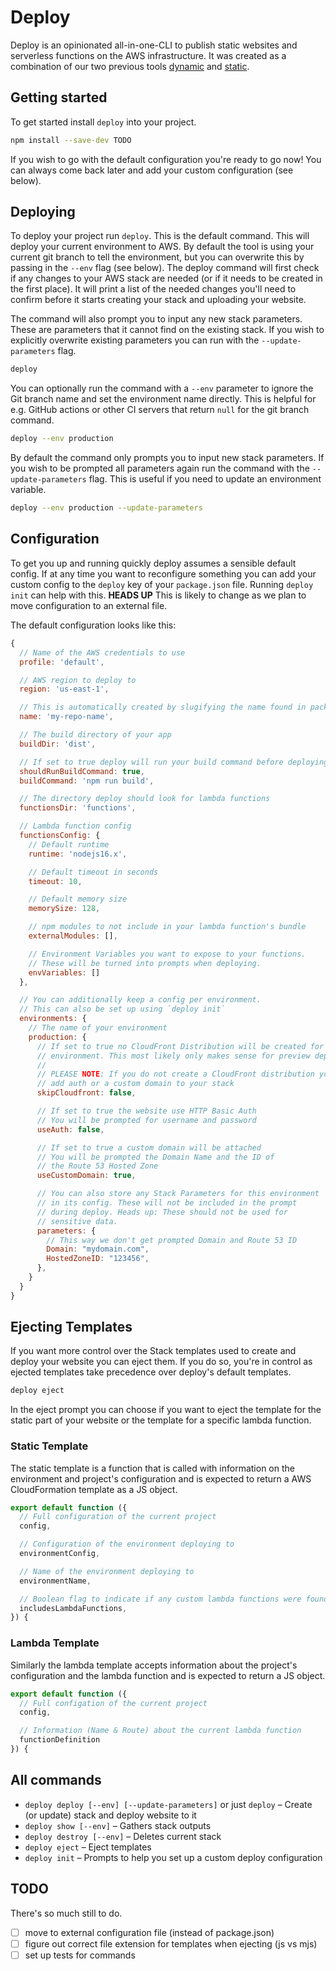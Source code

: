# Deploy

Deploy is an opinionated all-in-one-CLI to publish static websites and serverless functions on the AWS infrastructure. It was created as a combination of our two previous tools [dynamic](https://github.com/designsystemsinternational/clis/tree/master/packages/dynamic) and [static](https://github.com/designsystemsinternational/clis/tree/master/packages/static).

## Getting started

To get started install `deploy` into your project.

```zsh
npm install --save-dev TODO
```

If you wish to go with the default configuration you're ready to go now! You can always come back later and add your custom configuration (see below).

## Deploying

To deploy your project run `deploy`. This is the default command. This will deploy your current environment to AWS. By default the tool is using your current git branch to tell the environment, but you can overwrite this by passing in the `--env` flag (see below).
The deploy command will first check if any changes to your AWS stack are needed (or if it needs to be created in the first place). It will print a list of the needed changes you'll need to confirm before it starts creating your stack and uploading your website.

The command will also prompt you to input any new stack parameters. These are parameters that it cannot find on the existing stack. If you wish to explicitly overwrite existing parameters you can run with the `--update-parameters` flag.

```zsh
deploy
```

You can optionally run the command with a `--env` parameter to ignore the Git branch name and set the environment name directly. This is helpful for e.g. GitHub actions or other CI servers that return `null` for the git branch command.

```zsh
deploy --env production
```

By default the command only prompts you to input new stack parameters. If you wish to be prompted all parameters again run the command with the `--update-parameters` flag. This is useful if you need to update an environment variable.

```zsh
deploy --env production --update-parameters
```

## Configuration

To get you up and running quickly deploy assumes a sensible default config. If at any time you want to reconfigure something you can add your custom config to the `deploy` key of your `package.json` file. Running `deploy init` can help with this.
**HEADS UP** This is likely to change as we plan to move configuration to an external file.

The default configuration looks like this:

```js
{
  // Name of the AWS credentials to use
  profile: 'default',

  // AWS region to deploy to
  region: 'us-east-1',

  // This is automatically created by slugifying the name found in package.json
  name: 'my-repo-name',

  // The build directory of your app
  buildDir: 'dist',

  // If set to true deploy will run your build command before deploying
  shouldRunBuildCommand: true,
  buildCommand: 'npm run build',

  // The directory deploy should look for lambda functions
  functionsDir: 'functions',

  // Lambda function config
  functionsConfig: {
    // Default runtime
    runtime: 'nodejs16.x',

    // Default timeout in seconds
    timeout: 10,

    // Default memory size
    memorySize: 128,

    // npm modules to not include in your lambda function's bundle
    externalModules: [],

    // Environment Variables you want to expose to your functions.
    // These will be turned into prompts when deploying.
    envVariables: []
  },

  // You can additionally keep a config per environment.
  // This can also be set up using `deploy init`
  environments: {
    // The name of your environment
    production: {
      // If set to true no CloudFront Distribution will be created for this
      // environment. This most likely only makes sense for preview deploys
      //
      // PLEASE NOTE: If you do not create a CloudFront distribution you cannot
      // add auth or a custom domain to your stack
      skipCloudfront: false,

      // If set to true the website use HTTP Basic Auth
      // You will be prompted for username and password
      useAuth: false,

      // If set to true a custom domain will be attached 
      // You will be prompted the Domain Name and the ID of 
      // the Route 53 Hosted Zone
      useCustomDomain: true,

      // You can also store any Stack Parameters for this environment
      // in its config. These will not be included in the prompt
      // during deploy. Heads up: These should not be used for
      // sensitive data.
      parameters: {
        // This way we don't get prompted Domain and Route 53 ID
        Domain: "mydomain.com",
        HostedZoneID: "123456",
      },
    }
  }
}
```

## Ejecting Templates

If you want more control over the Stack templates used to create and deploy your website you can eject them. If you do so, you're in control as ejected templates take precedence over deploy's default templates.

```zsh
deploy eject
```

In the eject prompt you can choose if you want to eject the template for the static part of your website or the template for a specific lambda function.

### Static Template

The static template is a function that is called with information on the environment and project's configuration and is expected to return a AWS CloudFormation template as a JS object.

```js
export default function ({
  // Full configuration of the current project
  config,

  // Configuration of the environment deploying to
  environmentConfig,

  // Name of the environment deploying to
  environmentName,

  // Boolean flag to indicate if any custom lambda functions were found in this project
  includesLambdaFunctions,
}) {
```

### Lambda Template

Similarly the lambda template accepts information about the project's configuration and the lambda function and is expected to return a JS object.

```js
export default function ({
  // Full configation of the current project
  config,

  // Information (Name & Route) about the current lambda function
  functionDefinition
}) {
```

## All commands

- `deploy deploy [--env] [--update-parameters]` or just `deploy` – Create (or update) stack and deploy website to it
- `deploy show [--env]` – Gathers stack outputs
- `deploy destroy [--env]` – Deletes current stack
- `deploy eject` – Eject templates
- `deploy init` – Prompts to help you set up a custom deploy configuration

## TODO

There's so much still to do.

- [ ] move to external configuration file (instead of package.json)
- [ ] figure out correct file extension for templates when ejecting (js vs mjs)
- [ ] set up tests for commands
